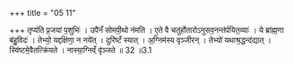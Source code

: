 +++
title = "05 11"

+++
तृप्य॑ति प्र॒जया॑ प॒शुभिः॑ । उपै॑नँ सोमपी॒थो न॑मति । ए॒ते वै चतु॑र्होतारोऽनुसव॒नन्त॑र्पयित॒व्याः॑ । ये ब्रा॑ह्म॒णा ब॑हु॒विदः॑ । तेभ्यो॒ यद्दक्षि॑णा॒ न नये॑त् । दुरि॑ष्टँ स्यात् । अ॒ग्निम॑स्य वृञ्जीरन् । तेभ्यो॑ यथाश्र॒द्धन्द॑द्यात् । स्वि॑ष्टमे॒वैतत्क्रि॑यते । नास्या॒ग्निव्ँ वृ॑ञ्जते ॥ 32 ॥3.1

